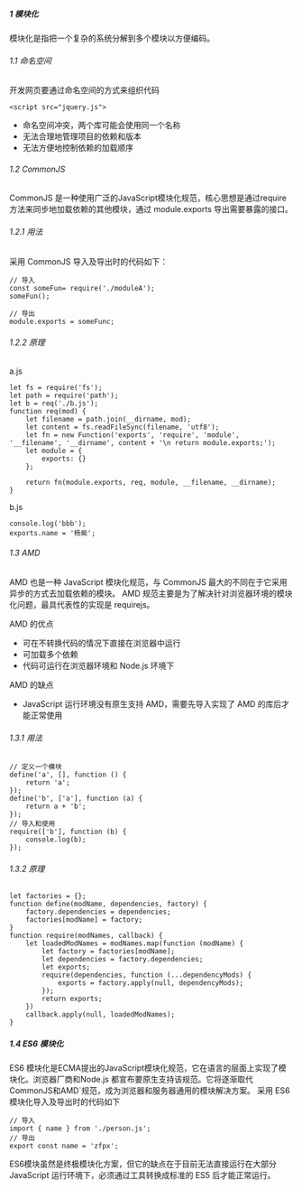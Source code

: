 ##### 1 模块化
模块化是指把一个复杂的系统分解到多个模块以方便编码。
###### 1.1 命名空间
开发网页要通过命名空间的方式来组织代码
```
<script src="jquery.js">
```
+ 命名空间冲突，两个库可能会使用同一个名称
+ 无法合理地管理项目的依赖和版本
+ 无法方便地控制依赖的加载顺序
###### 1.2 CommonJS
CommonJS 是一种使用广泛的JavaScript模块化规范，核心思想是通过require方法来同步地加载依赖的其他模块，通过 module.exports 导出需要暴露的接口。
###### 1.2.1 用法
采用 CommonJS 导入及导出时的代码如下：
```
// 导入
const someFun= require('./moduleA');
someFun();

// 导出
module.exports = someFunc;
```
###### 1.2.2 原理
a.js

```
let fs = require('fs');
let path = require('path');
let b = req('./b.js');
function req(mod) {
    let filename = path.join(__dirname, mod);
    let content = fs.readFileSync(filename, 'utf8');
    let fn = new Function('exports', 'require', 'module', '__filename', '__dirname', content + '\n return module.exports;');
    let module = {
        exports: {}
    };

    return fn(module.exports, req, module, __filename, __dirname);
}
```
b.js
```
console.log('bbb');
exports.name = '杨紫';
```
###### 1.3 AMD
AMD 也是一种 JavaScript 模块化规范，与 CommonJS 最大的不同在于它采用异步的方式去加载依赖的模块。 AMD 规范主要是为了解决针对浏览器环境的模块化问题，最具代表性的实现是 requirejs。

AMD 的优点
+ 可在不转换代码的情况下直接在浏览器中运行
+ 可加载多个依赖
+ 代码可运行在浏览器环境和 Node.js 环境下

AMD 的缺点
+ JavaScript 运行环境没有原生支持 AMD，需要先导入实现了 AMD 的库后才能正常使用

######  1.3.1 用法 
```
// 定义一个模块
define('a', [], function () {
    return 'a';
});
define('b', ['a'], function (a) {
    return a + 'b';
});
// 导入和使用
require(['b'], function (b) {
    console.log(b);
});

```
###### 1.3.2 原理
```
let factories = {};
function define(modName, dependencies, factory) {
    factory.dependencies = dependencies;
    factories[modName] = factory;
}
function require(modNames, callback) {
    let loadedModNames = modNames.map(function (modName) {
        let factory = factories[modName];
        let dependencies = factory.dependencies;
        let exports;
        require(dependencies, function (...dependencyMods) {
            exports = factory.apply(null, dependencyMods);
        });
        return exports;
    })
    callback.apply(null, loadedModNames);
}
```
##### 1.4 ES6 模块化
ES6 模块化是ECMA提出的JavaScript模块化规范，它在语言的层面上实现了模块化。浏览器厂商和Node.js 都宣布要原生支持该规范。它将逐渐取代CommonJS和AMD`规范，成为浏览器和服务器通用的模块解决方案。 采用 ES6 模块化导入及导出时的代码如下
```
// 导入
import { name } from './person.js';
// 导出
export const name = 'zfpx';
```
ES6模块虽然是终极模块化方案，但它的缺点在于目前无法直接运行在大部分 JavaScript 运行环境下，必须通过工具转换成标准的 ES5 后才能正常运行。